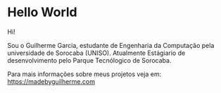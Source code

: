 # Hello World

Hi!

Sou o Guilherme Garcia, estudante de Engenharia da Computação pela universidade de Sorocaba (UNISO). Atualmente Estágiario de desenvolvimento pelo Parque Tecnólogico de Sorocaba.

Para mais informações sobre meus projetos veja em: https://madebyguilherme.com
